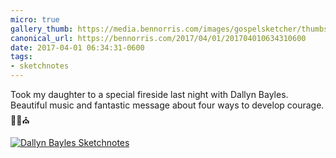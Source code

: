 ```yaml
---
micro: true
gallery_thumb: https://media.bennorris.com/images/gospelsketcher/thumbs/mar-17-bayles-fireside.jpg
canonical_url: https://bennorris.com/2017/04/01/201704010634310600
date: 2017-04-01 06:34:31-0600
tags:
- sketchnotes
---
```


Took my daughter to a special fireside last night with Dallyn Bayles. Beautiful music and fantastic message about four ways to develop courage. ✍🏼⛪️

[![Dallyn Bayles Sketchnotes](https://media.bennorris.com/images/gospelsketcher/general/mar-17-bayles-fireside.jpg)](https://media.bennorris.com/images/gospelsketcher/general/mar-17-bayles-fireside.jpg)